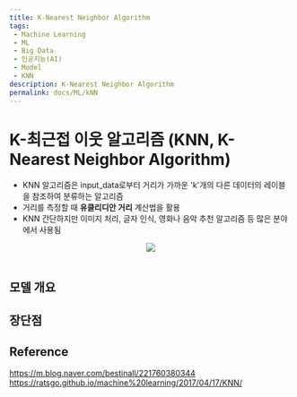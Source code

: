 ```yaml
---
title: K-Nearest Neighbor Algorithm
tags: 
 - Machine Learning
 - ML
 - Big Data
 - 인공지능(AI)
 - Model
 - KNN
description: K-Nearest Neighbor Algorithm
permalink: docs/ML/kNN
---
```


# K-최근접 이웃 알고리즘 (KNN, K-Nearest Neighbor Algorithm)
- KNN 알고리즘은 input_data로부터 거리가 가까운 'k'개의 다른 데이터의 레이블을 참조하여 분류하는 알고리즘
- 거리를 측정할 때 **유클리디안 거리** 계산법을 활용
- KNN 간단하지만 이미지 처리, 글자 인식, 영화나 음악 추천 알고리즘 등 많은 분야에서 사용됨

<center><img src='http://i.imgur.com/gLBo1gX.png'></center><br>

## 모델 개요

## 장단점

## Reference
https://m.blog.naver.com/bestinall/221760380344
https://ratsgo.github.io/machine%20learning/2017/04/17/KNN/